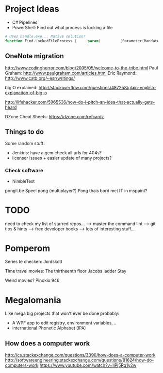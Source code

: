 Project Ideas
=============

- C# Pipelines
- PowerShell: Find out what process is locking a file

```ps1
# Uses handle.exe... Native solution?
function Find-LockedFileProcess {     param(         [Parameter(Mandatory)]         [string]$FileName,         [Parameter()]         [string]$HandleFilePath = 'C:\Handle\handle.exe'     )     $splitter = '------------------------------------------------------------------------------'     $handleProcess = ((& $HandleFilePath) -join "`n") -split $splitter | Where-Object {$_ -match [regex]::Escape($FileName) }     (($handleProcess -split "`n")[2] -split ' ')[0] }
```

OneNote migration
-----------------
http://www.codinghorror.com/blog/2005/05/welcome-to-the-tribe.html
Paul Graham: http://www.paulgraham.com/articles.html
Eric Raymond: http://www.catb.org/~esr/writings/

big O explained: http://stackoverflow.com/questions/487258/plain-english-explanation-of-big-o

http://lifehacker.com/5965536/how-do-i-pitch-an-idea-that-actually-gets-heard

DZone Cheat Sheets:
https://dzone.com/refcardz




Things to do
------------

Some random stuff:  

- Jenkins: have a gem check all urls for 404s?
- licenser issues + easier update of many projects?


### Check software

- NimbleText


pongit.be
Speel pong (multiplayer?)
Pong thais bord met IT in mspaint?


TODO
====
need to check my list of starred repos...
--> master the command lint
--> git tips & hints
--> free developer books
--> lots of interesting stuff....


Pomperom
========
Series te checken:
Jordskott

Time travel movies:
The thirtheenth floor
Jacobs ladder
Stay

Weird movies?
Pinokio 946


# Megalomania

Like mega big projects that won't ever be done probably:  

- A WPF app to edit registry, environment variables, ..
- International Phonetic Alphabet (IPA)


## How does a computer work

http://cs.stackexchange.com/questions/3390/how-does-a-computer-work
http://softwareengineering.stackexchange.com/questions/81624/how-do-computers-work
https://www.youtube.com/watch?v=IlPj5Rg1y2w
